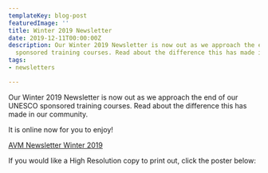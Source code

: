 ```yaml
---
templateKey: blog-post
featuredImage: ''
title: Winter 2019 Newsletter
date: 2019-12-11T00:00:00Z
description: Our Winter 2019 Newsletter is now out as we approach the end of our UNESCO
  sponsored training courses. Read about the difference this has made in our community.
tags:
- newsletters

---
```

Our Winter 2019 Newsletter is now out as we approach the end of our UNESCO sponsored training courses. Read about the difference this has made in our community.

It is online now for you to enjoy!

[AVM Newsletter Winter 2019](http://www.africanvision.org.uk/africa-vision-news/wp-content/uploads/2019/12/AVM-Newsletter-Winter-2019-Low_res.pdf)

If you would like a High Resolution copy to print out, click the poster below:
